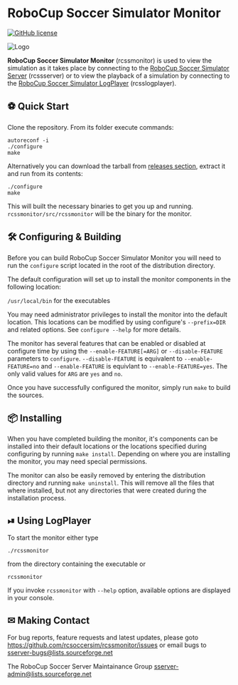 # RoboCup Soccer Simulator Monitor
[![GitHub license](https://img.shields.io/github/license/rcsoccersim/rcssmonitor)](https://github.com/rcsoccersim/rcssmonitor/blob/master/COPYING)

![Logo](https://user-images.githubusercontent.com/1832537/49242985-f69a3c00-f3ea-11e8-97f5-9b0bfdfc4e1c.png)

**RoboCup Soccer Simulator Monitor** (rcssmonitor) is used to view the simulation as it takes place by connecting to the [RoboCup Soccer Simulator Server](https://github.com/rcsoccersim/rcssserver) (rcssserver) or to view the playback of a simulation by connecting to the [RoboCup Soccer Simulator LogPlayer](https://github.com/rcsoccersim/rcsslogplayer) (rcsslogplayer).

## ⚽️ Quick Start

Clone the repository. From its folder execute commands:

```
autoreconf -i
./configure
make
```

Alternatively you can download the tarball from [releases section](https://github.com/rcsoccersim/rcssmonitor/releases), extract it and run from its contents:

```
./configure
make
```

This will built the necessary binaries to get you up and running. `rcssmonitor/src/rcssmonitor` will be the binary for the monitor.

## 🛠 Configuring & Building

Before you can build RoboCup Soccer Simulator Monitor you will need to run the `configure` script located in the root of the distribution directory.

The default configuration will set up to install the monitor components in the following location:

`/usr/local/bin` for the executables

You may need administrator privileges to install the monitor into the default location. This locations can be modified by using configure's `--prefix=DIR` and related options.  See `configure --help` for more details.

The monitor has several features that can be enabled or disabled at configure time by using the `--enable-FEATURE[=ARG]` or `--disable-FEATURE` parameters to `configure`.  `--disable-FEATURE` is equivalent to `--enable-FEATURE=no` and `--enable-FEATURE` is equivlant to `--enable-FEATURE=yes`.  The only valid values for `ARG` are `yes` and `no`.

Once you have successfully configured the monitor, simply run `make` to build the sources.

## 📦 Installing

When you have completed building the monitor, it's components can be installed into their default locations or the locations specified during configuring by running `make install`. Depending on where you are installing the monitor, you may need special permissions.

The monitor can also be easily removed by entering the distribution directory and running `make uninstall`.  This will remove all the files that where installed, but not any directories that were created during the installation process.

## ⏯ Using LogPlayer

To start the monitor either type

```
./rcssmonitor
```

from the directory containing the executable or

```
rcssmonitor
```

If you invoke `rcssmonitor` with `--help` option, available options are displayed in your console.

## ✉ ️Making Contact

For bug reports, feature requests and latest updates, please goto
https://github.com/rcsoccersim/rcssmonitor/issues
or email bugs to sserver-bugs@lists.sourceforge.net

The RoboCup Soccer Server Maintainance Group
    sserver-admin@lists.sourceforge.net
